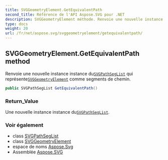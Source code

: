 ```yaml
---
title: SVGGeometryElement.GetEquivalentPath
second_title: Référence de l'API Aspose.SVG pour .NET
description: SVGGeometryElement méthode. Renvoie une nouvelle instance instance duSVGPathSegList qui représenteSVGGeometryElement comme segments de chemin.
type: docs
weight: 20
url: /fr/net/aspose.svg/svggeometryelement/getequivalentpath/
---
```

## SVGGeometryElement.GetEquivalentPath method

Renvoie une nouvelle instance instance du[`SVGPathSegList`](../../../aspose.svg.paths/svgpathseglist/) qui représente[`SVGGeometryElement`](../) comme segments de chemin.

```csharp
public SVGPathSegList GetEquivalentPath()
```

### Return_Value

Une nouvelle instance instance du[`SVGPathSegList`](../../../aspose.svg.paths/svgpathseglist/).

### Voir également

* class [SVGPathSegList](../../../aspose.svg.paths/svgpathseglist/)
* class [SVGGeometryElement](../)
* espace de noms [Aspose.Svg](../../svggeometryelement/)
* Assemblée [Aspose.SVG](../../../)



